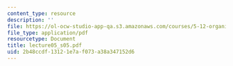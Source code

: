 ```yaml
---
content_type: resource
description: ''
file: https://ol-ocw-studio-app-qa.s3.amazonaws.com/courses/5-12-organic-chemistry-i-spring-2005/2b48ccdf13121e7af073a38a347152d6_lecture05_s05.pdf
file_type: application/pdf
resourcetype: Document
title: lecture05_s05.pdf
uid: 2b48ccdf-1312-1e7a-f073-a38a347152d6
---
```

